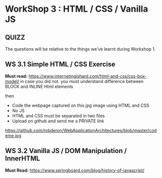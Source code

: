 # WorkShop 3 : HTML / CSS / Vanilla JS


## QUIZZ 

The questions will be relative to the things we've learnt during Workshop 1.



## WS 3.1 Simple HTML / CSS Exercise


**Must read:**  https://www.internetingishard.com/html-and-css/css-box-model/ in case you did not.
you must understand difference between BLOCK and INLINE Html elements 


then

- Code the webpage captured on this jpg image using HTML and CSS
- No JS
- HTML and CSS must be separated in two files
- Upload on github and send me a PRIVATE link

https://github.com/robderon/WebApplicationArchitectures/blob/master/codeme.jpg




## WS 3.2 Vanilla JS / DOM Manipulation  / InnerHTML



**Must Read:** https://www.springboard.com/blog/history-of-javascript/
